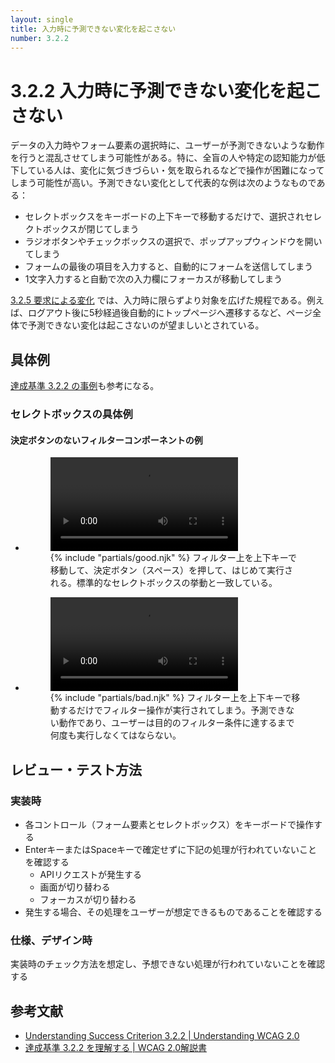 ```yaml
---
layout: single
title: 入力時に予測できない変化を起こさない
number: 3.2.2
---
```


# 3.2.2 入力時に予測できない変化を起こさない

データの入力時やフォーム要素の選択時に、ユーザーが予測できないような動作を行うと混乱させてしまう可能性がある。特に、全盲の人や特定の認知能力が低下している人は、変化に気づきづらい・気を取られるなどで操作が困難になってしまう可能性が高い。予測できない変化として代表的な例は次のようなものである：

- セレクトボックスをキーボードの上下キーで移動するだけで、選択されセレクトボックスが閉じてしまう
- ラジオボタンやチェックボックスの選択で、ポップアップウィンドウを開いてしまう
- フォームの最後の項目を入力すると、自動的にフォームを送信してしまう
- 1文字入力すると自動で次の入力欄にフォーカスが移動してしまう


[3.2.5 要求による変化](https://waic.jp/docs/WCAG20/Overview.html#consistent-behavior-no-extreme-changes-context) では、入力時に限らずより対象を広げた規程である。例えば、ログアウト後に5秒経過後自動的にトップページへ遷移するなど、ページ全体で予測できない変化は起こさないのが望ましいとされている。

## 具体例

[達成基準 3.2.2 の事例](http://waic.jp/docs/UNDERSTANDING-WCAG20/consistent-behavior-unpredictable-change.html#consistent-behavior-unpredictable-change-examples-head)も参考になる。

### セレクトボックスの具体例

#### 決定ボタンのないフィルターコンポーネントの例

<ul class="Figurelist">
<li>
<figure><video controls="">
<source src="{{ site.dir }}/img//3/2/2/3.2.2_C_OK.mp4" type="video/mp4"></video><figcaption>
{% include "partials/good.njk" %}
フィルター上を上下キーで移動して、決定ボタン（スペース）を押して、はじめて実行される。標準的なセレクトボックスの挙動と一致している。</figcaption>
</figure>
</li>
<li>
<figure><video controls="">
<source src="{{ site.dir }}/img//3/2/2/3.2.2_C_NG.mp4" type="video/mp4"></video><figcaption>
{% include "partials/bad.njk" %}
フィルター上を上下キーで移動するだけでフィルター操作が実行されてしまう。予測できない動作であり、ユーザーは目的のフィルター条件に達するまで何度も実行しなくてはならない。</figcaption>
</figure>
</li>
</ul>

## レビュー・テスト方法

### 実装時

- 各コントロール（フォーム要素とセレクトボックス）をキーボードで操作する
- EnterキーまたはSpaceキーで確定せずに下記の処理が行われていないことを確認する
  - APIリクエストが発生する
  - 画面が切り替わる
  - フォーカスが切り替わる
- 発生する場合、その処理をユーザーが想定できるものであることを確認する

### 仕様、デザイン時

実装時のチェック方法を想定し、予想できない処理が行われていないことを確認する

## 参考文献

- [Understanding Success Criterion 3.2.2 | Understanding WCAG 2.0](https://www.w3.org/TR/UNDERSTANDING-WCAG20/consistent-behavior-unpredictable-change.html)
- [達成基準 3.2.2 を理解する | WCAG 2.0解説書](http://waic.jp/docs/UNDERSTANDING-WCAG20/consistent-behavior-unpredictable-change.html)
